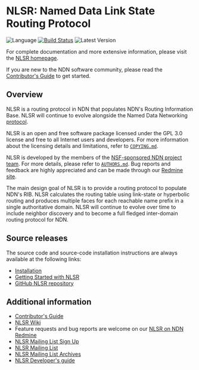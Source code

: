 # NLSR: Named Data Link State Routing Protocol

![Language](https://img.shields.io/badge/C%2B%2B-14-blue.svg)
[![Build Status](https://travis-ci.org/named-data/NLSR.svg?branch=master)](https://travis-ci.org/named-data/NLSR)
![Latest Version](https://img.shields.io/github/tag/named-data/NLSR.svg?color=darkkhaki&label=latest%20version)

For complete documentation and more extensive information,
please visit the [NLSR homepage](https://named-data.net/doc/NLSR/current/).

If you are new to the NDN software community, please read the
[Contributor's Guide](https://github.com/named-data/.github/blob/master/CONTRIBUTING.md)
to get started.

## Overview

NLSR is a routing protocol in NDN that populates NDN's Routing Information Base.
NLSR will continue to evolve alongside the Named Data Networking
[protocol](https://named-data.net/doc/NDN-packet-spec/current/).

NLSR is an open and free software package licensed under the GPL 3.0 license and free to
all Internet users and developers.  For more information about the licensing details and
limitations, refer to [`COPYING.md`](COPYING.md).

NLSR is developed by the members of the [NSF-sponsored NDN project team](https://named-data.net/project/participants/).
For more details, please refer to [`AUTHORS.md`](AUTHORS.md).
Bug reports and feedback are highly appreciated and can be made through our
[Redmine site](https://redmine.named-data.net/projects/nlsr/issues).

The main design goal of NLSR is to provide a routing protocol to populate NDN's RIB.
NLSR calculates the routing table using link-state or hyperbolic routing and produces
multiple faces for each reachable name prefix in a single authoritative domain. NLSR
will continue to evolve over time to include neighbor discovery and to become a full
fledged inter-domain routing protocol for NDN.

## Source releases

The source code and source-code installation instructions are always available at
the following links:

- [Installation](https://named-data.net/doc/NLSR/current/INSTALL.html)
- [Getting Started with NLSR](https://named-data.net/doc/NLSR/current/GETTING-STARTED.html)
- [GitHub NLSR repository](https://github.com/named-data/NLSR)

## Additional information

- [Contributor's Guide](https://github.com/named-data/.github/blob/master/CONTRIBUTING.md)
- [NLSR Wiki](https://redmine.named-data.net/projects/nlsr/wiki/)
- Feature requests and bug reports are welcome on our
  [NLSR on NDN Redmine](https://redmine.named-data.net/projects/nlsr/issues)
- [NLSR Mailing List Sign Up](https://listserv.memphis.edu/scripts/wa.exe?GETPW1)
- [NLSR Mailing List](https://listserv.memphis.edu/scripts/wa.exe?SUBED1=NLSR-HELP-L&A=1)
- [NLSR Mailing List Archives](https://listserv.memphis.edu/scripts/wa.exe?A0=NLSR-HELP-L)
- [NLSR Developer's guide](https://github.com/named-data/NLSR/blob/developers-guide/NLSR-Developers-Guide.pdf)
